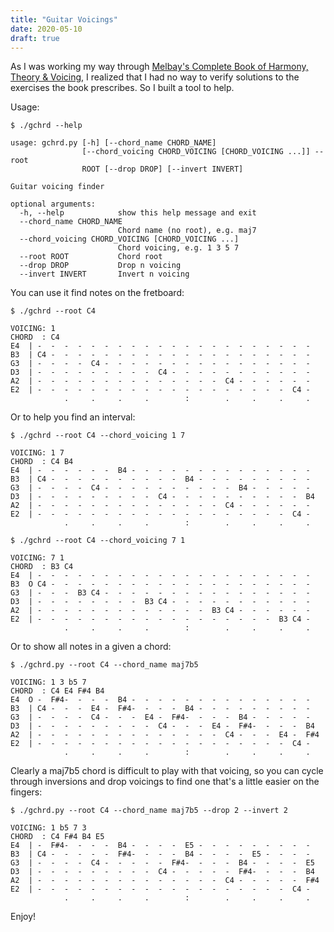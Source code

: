 ```yaml
---
title: "Guitar Voicings"
date: 2020-05-10
draft: true
---
```


As I was working my way through [Melbay's Complete Book of Harmony, Theory &
Voicing](https://www.melbay.com/Products/95112/complete-book-of-harmony-theory--voicing.aspx),
I realized that I had no way to verify solutions to the exercises the book
prescribes. So I built a tool to help.

Usage:

```
$ ./gchrd --help

usage: gchrd.py [-h] [--chord_name CHORD_NAME]
                [--chord_voicing CHORD_VOICING [CHORD_VOICING ...]] --root
                ROOT [--drop DROP] [--invert INVERT]

Guitar voicing finder

optional arguments:
  -h, --help            show this help message and exit
  --chord_name CHORD_NAME
                        Chord name (no root), e.g. maj7
  --chord_voicing CHORD_VOICING [CHORD_VOICING ...]
                        Chord voicing, e.g. 1 3 5 7
  --root ROOT           Chord root
  --drop DROP           Drop n voicing
  --invert INVERT       Invert n voicing
```

You can use it find notes on the fretboard:

```
$ ./gchrd --root C4

VOICING: 1
CHORD  : C4
E4  | -  -  -  -  -  -  -  -  -  -  -  -  -  -  -  -  -  -  -  -  -
B3  | C4 -  -  -  -  -  -  -  -  -  -  -  -  -  -  -  -  -  -  -  -
G3  | -  -  -  -  C4 -  -  -  -  -  -  -  -  -  -  -  -  -  -  -  -
D3  | -  -  -  -  -  -  -  -  -  C4 -  -  -  -  -  -  -  -  -  -  -
A2  | -  -  -  -  -  -  -  -  -  -  -  -  -  -  C4 -  -  -  -  -  -
E2  | -  -  -  -  -  -  -  -  -  -  -  -  -  -  -  -  -  -  -  C4 -
            .     .     .     .        :        .     .     .     .
```

Or to help you find an interval:

```
$ ./gchrd --root C4 --chord_voicing 1 7

VOICING: 1 7
CHORD  : C4 B4
E4  | -  -  -  -  -  -  B4 -  -  -  -  -  -  -  -  -  -  -  -  -  -
B3  | C4 -  -  -  -  -  -  -  -  -  -  B4 -  -  -  -  -  -  -  -  -
G3  | -  -  -  -  C4 -  -  -  -  -  -  -  -  -  -  B4 -  -  -  -  -
D3  | -  -  -  -  -  -  -  -  -  C4 -  -  -  -  -  -  -  -  -  -  B4
A2  | -  -  -  -  -  -  -  -  -  -  -  -  -  -  C4 -  -  -  -  -  -
E2  | -  -  -  -  -  -  -  -  -  -  -  -  -  -  -  -  -  -  -  C4 -
            .     .     .     .        :        .     .     .     .

$ ./gchrd --root C4 --chord_voicing 7 1

VOICING: 7 1
CHORD  : B3 C4
E4  | -  -  -  -  -  -  -  -  -  -  -  -  -  -  -  -  -  -  -  -  -
B3  O C4 -  -  -  -  -  -  -  -  -  -  -  -  -  -  -  -  -  -  -  -
G3  | -  -  -  B3 C4 -  -  -  -  -  -  -  -  -  -  -  -  -  -  -  -
D3  | -  -  -  -  -  -  -  -  B3 C4 -  -  -  -  -  -  -  -  -  -  -
A2  | -  -  -  -  -  -  -  -  -  -  -  -  -  B3 C4 -  -  -  -  -  -
E2  | -  -  -  -  -  -  -  -  -  -  -  -  -  -  -  -  -  -  B3 C4 -
            .     .     .     .        :        .     .     .     .
```

Or to show all notes in a given a chord:

```
$ ./gchrd.py --root C4 --chord_name maj7b5

VOICING: 1 3 b5 7
CHORD  : C4 E4 F#4 B4
E4  O -  F#4-  -  -  -  B4 -  -  -  -  -  -  -  -  -  -  -  -  -  -
B3  | C4 -  -  -  E4 -  F#4-  -  -  -  B4 -  -  -  -  -  -  -  -  -
G3  | -  -  -  -  C4 -  -  -  E4 -  F#4-  -  -  -  B4 -  -  -  -  -
D3  | -  -  -  -  -  -  -  -  -  C4 -  -  -  E4 -  F#4-  -  -  -  B4
A2  | -  -  -  -  -  -  -  -  -  -  -  -  -  -  C4 -  -  -  E4 -  F#4
E2  | -  -  -  -  -  -  -  -  -  -  -  -  -  -  -  -  -  -  -  C4 -
            .     .     .     .        :        .     .     .     .
```

Clearly a maj7b5 chord is difficult to play with that voicing, so you can cycle
through inversions and drop voicings to find one that's a little easier on the
fingers:

```
$ ./gchrd.py --root C4 --chord_name maj7b5 --drop 2 --invert 2

VOICING: 1 b5 7 3
CHORD  : C4 F#4 B4 E5
E4  | -  F#4-  -  -  -  B4 -  -  -  -  E5 -  -  -  -  -  -  -  -  -
B3  | C4 -  -  -  -  -  F#4-  -  -  -  B4 -  -  -  -  E5 -  -  -  -
G3  | -  -  -  -  C4 -  -  -  -  -  F#4-  -  -  -  B4 -  -  -  -  E5
D3  | -  -  -  -  -  -  -  -  -  C4 -  -  -  -  -  F#4-  -  -  -  B4
A2  | -  -  -  -  -  -  -  -  -  -  -  -  -  -  C4 -  -  -  -  -  F#4
E2  | -  -  -  -  -  -  -  -  -  -  -  -  -  -  -  -  -  -  -  C4 -
            .     .     .     .        :        .     .     .     .
```

Enjoy!
